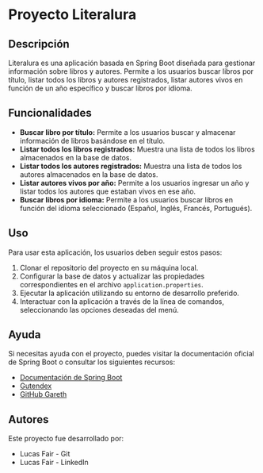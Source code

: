 <!DOCTYPE html>
<html lang="es">
<head>
    <meta charset="UTF-8">
    <meta name="viewport" content="width=device-width, initial-scale=1.0">
    <title>README - Proyecto Literalura</title>
</head>
<body>
    <h1>Proyecto Literalura</h1>
    <h2>Descripción</h2>
    <p>Literalura es una aplicación basada en Spring Boot diseñada para gestionar información sobre libros y autores. Permite a los usuarios buscar libros por título, listar todos los libros y autores registrados, listar autores vivos en función de un año específico y buscar libros por idioma.</p>
    <h2>Funcionalidades</h2>
    <ul>
        <li><strong>Buscar libro por título:</strong> Permite a los usuarios buscar y almacenar información de libros basándose en el título.</li>
        <li><strong>Listar todos los libros registrados:</strong> Muestra una lista de todos los libros almacenados en la base de datos.</li>
        <li><strong>Listar todos los autores registrados:</strong> Muestra una lista de todos los autores almacenados en la base de datos.</li>
        <li><strong>Listar autores vivos por año:</strong> Permite a los usuarios ingresar un año y listar todos los autores que estaban vivos en ese año.</li>
        <li><strong>Buscar libros por idioma:</strong> Permite a los usuarios buscar libros en función del idioma seleccionado (Español, Inglés, Francés, Portugués).</li>
    </ul>
    <h2>Uso</h2>
    <p>Para usar esta aplicación, los usuarios deben seguir estos pasos:</p>
    <ol>
        <li>Clonar el repositorio del proyecto en su máquina local.</li>
        <li>Configurar la base de datos y actualizar las propiedades correspondientes en el archivo <code>application.properties</code>.</li>
        <li>Ejecutar la aplicación utilizando su entorno de desarrollo preferido.</li>
        <li>Interactuar con la aplicación a través de la línea de comandos, seleccionando las opciones deseadas del menú.</li>
    </ol>
    <h2>Ayuda</h2>
    <p>Si necesitas ayuda con el proyecto, puedes visitar la documentación oficial de Spring Boot o consultar los siguientes recursos:</p>
    <ul>
        <li><a href="https://spring.io/projects/spring-boot">Documentación de Spring Boot</a></li>
        <li><a href="https://gutendex.com/">Gutendex</a></li>
        <li><a href="https://github.com/garethbjohnson/gutendex">GitHub Gareth</a></li>
    </ul>
    <h2>Autores</h2>
    <p>Este proyecto fue desarrollado por:</p>
    <ul>
        <li href="https://github.com/garethbjohnson/gutendex" >Lucas Fair - Git</li>
        <li href="https://www.linkedin.com/in/lucasivanfair/" >Lucas Fair - LinkedIn</li>
    </ul>
</body>
</html>
